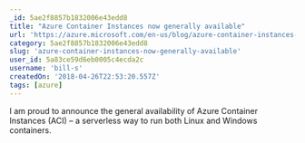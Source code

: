```yaml
---
_id: 5ae2f8857b1832006e43edd8
title: "Azure Container Instances now generally available"
url: 'https://azure.microsoft.com/en-us/blog/azure-container-instances-now-generally-available/'
category: 5ae2f8857b1832006e43edd8
slug: 'azure-container-instances-now-generally-available'
user_id: 5a83ce59d6eb0005c4ecda2c
username: 'bill-s'
createdOn: '2018-04-26T22:53:20.557Z'
tags: [azure]
---
```


I am proud to announce the general availability of Azure Container Instances (ACI) – a serverless way to run both Linux and Windows containers. 
